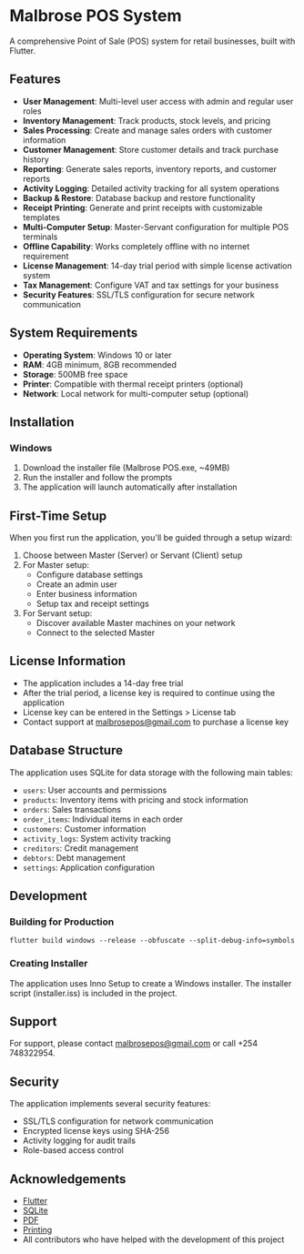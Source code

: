 # Malbrose POS System

A comprehensive Point of Sale (POS) system for retail businesses, built with Flutter.

## Features

- **User Management**: Multi-level user access with admin and regular user roles
- **Inventory Management**: Track products, stock levels, and pricing
- **Sales Processing**: Create and manage sales orders with customer information
- **Customer Management**: Store customer details and track purchase history
- **Reporting**: Generate sales reports, inventory reports, and customer reports
- **Activity Logging**: Detailed activity tracking for all system operations
- **Backup & Restore**: Database backup and restore functionality
- **Receipt Printing**: Generate and print receipts with customizable templates
- **Multi-Computer Setup**: Master-Servant configuration for multiple POS terminals
- **Offline Capability**: Works completely offline with no internet requirement
- **License Management**: 14-day trial period with simple license activation system
- **Tax Management**: Configure VAT and tax settings for your business
- **Security Features**: SSL/TLS configuration for secure network communication

## System Requirements

- **Operating System**: Windows 10 or later
- **RAM**: 4GB minimum, 8GB recommended
- **Storage**: 500MB free space
- **Printer**: Compatible with thermal receipt printers (optional)
- **Network**: Local network for multi-computer setup (optional)

## Installation

### Windows
1. Download the installer file (Malbrose POS.exe, ~49MB)
2. Run the installer and follow the prompts
3. The application will launch automatically after installation

## First-Time Setup

When you first run the application, you'll be guided through a setup wizard:

1. Choose between Master (Server) or Servant (Client) setup
2. For Master setup:
   - Configure database settings
   - Create an admin user
   - Enter business information
   - Setup tax and receipt settings
3. For Servant setup:
   - Discover available Master machines on your network
   - Connect to the selected Master

## License Information

- The application includes a 14-day free trial
- After the trial period, a license key is required to continue using the application
- License key can be entered in the Settings > License tab
- Contact support at malbrosepos@gmail.com to purchase a license key

## Database Structure

The application uses SQLite for data storage with the following main tables:

- `users`: User accounts and permissions
- `products`: Inventory items with pricing and stock information
- `orders`: Sales transactions
- `order_items`: Individual items in each order
- `customers`: Customer information
- `activity_logs`: System activity tracking
- `creditors`: Credit management
- `debtors`: Debt management
- `settings`: Application configuration

## Development

### Building for Production
```
flutter build windows --release --obfuscate --split-debug-info=symbols
```

### Creating Installer
The application uses Inno Setup to create a Windows installer. The installer script (installer.iss) is included in the project.

## Support

For support, please contact [malbrosepos@gmail.com](mailto:malbrosepos@gmail.com) or call +254 748322954.

## Security

The application implements several security features:
- SSL/TLS configuration for network communication
- Encrypted license keys using SHA-256
- Activity logging for audit trails
- Role-based access control

## Acknowledgements

- [Flutter](https://flutter.dev/)
- [SQLite](https://www.sqlite.org/)
- [PDF](https://pub.dev/packages/pdf)
- [Printing](https://pub.dev/packages/printing)
- All contributors who have helped with the development of this project
